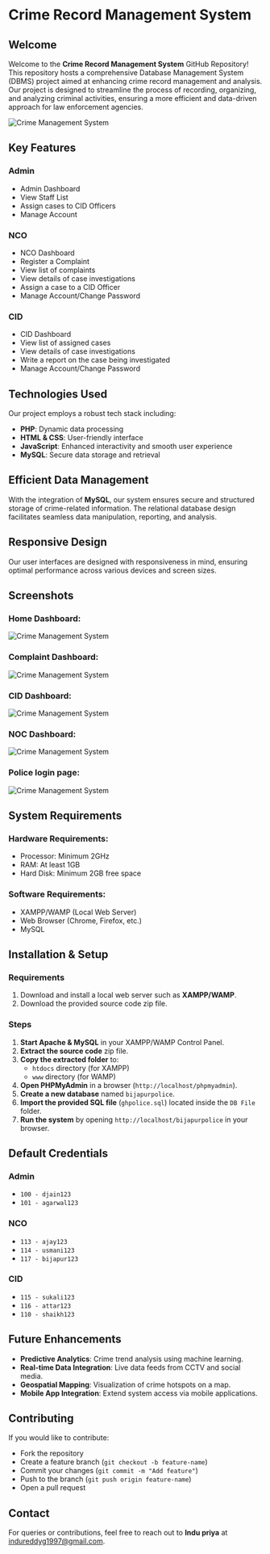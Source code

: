 # Crime Record Management System

## Welcome
Welcome to the **Crime Record Management System** GitHub Repository! This repository hosts a comprehensive Database Management System (DBMS) project aimed at enhancing crime record management and analysis. Our project is designed to streamline the process of recording, organizing, and analyzing criminal activities, ensuring a more efficient and data-driven approach for law enforcement agencies.

![Crime Management System](outputmedia/Picture1.jpg)

## Key Features
### Admin
- Admin Dashboard
- View Staff List
- Assign cases to CID Officers
- Manage Account

### NCO
- NCO Dashboard
- Register a Complaint
- View list of complaints
- View details of case investigations
- Assign a case to a CID Officer
- Manage Account/Change Password

### CID
- CID Dashboard
- View list of assigned cases
- View details of case investigations
- Write a report on the case being investigated
- Manage Account/Change Password

## Technologies Used
Our project employs a robust tech stack including:
- **PHP**: Dynamic data processing
- **HTML & CSS**: User-friendly interface
- **JavaScript**: Enhanced interactivity and smooth user experience
- **MySQL**: Secure data storage and retrieval

## Efficient Data Management
With the integration of **MySQL**, our system ensures secure and structured storage of crime-related information. The relational database design facilitates seamless data manipulation, reporting, and analysis.

## Responsive Design
Our user interfaces are designed with responsiveness in mind, ensuring optimal performance across various devices and screen sizes.

## Screenshots
### Home Dashboard:
![Crime Management System](outputmedia/Picture1.jpg)

### Complaint Dashboard:
![Crime Management System](outputmedia/Picture2.jpg)

### CID Dashboard:
![Crime Management System](outputmedia/Picture3.jpg)

### NOC Dashboard:
![Crime Management System](outputmedia/Picture4.jpg)

### Police login page:
![Crime Management System](outputmedia/Picture5.jpg)

## System Requirements
### Hardware Requirements:
- Processor: Minimum 2GHz
- RAM: At least 1GB
- Hard Disk: Minimum 2GB free space

### Software Requirements:
- XAMPP/WAMP (Local Web Server)
- Web Browser (Chrome, Firefox, etc.)
- MySQL

## Installation & Setup
### Requirements
1. Download and install a local web server such as **XAMPP/WAMP**.
2. Download the provided source code zip file.

### Steps
1. **Start Apache & MySQL** in your XAMPP/WAMP Control Panel.
2. **Extract the source code** zip file.
3. **Copy the extracted folder** to:
   - `htdocs` directory (for XAMPP)
   - `www` directory (for WAMP)
4. **Open PHPMyAdmin** in a browser (`http://localhost/phpmyadmin`).
5. **Create a new database** named `bijapurpolice`.
6. **Import the provided SQL file** (`ghpolice.sql`) located inside the `DB File` folder.
7. **Run the system** by opening `http://localhost/bijapurpolice` in your browser.

## Default Credentials
### Admin
- `100 - djain123`
- `101 - agarwal123`

### NCO
- `113 - ajay123`
- `114 - usmani123`
- `117 - bijapur123`

### CID
- `115 - sukali123`
- `116 - attar123`
- `110 - shaikh123`

## Future Enhancements
- **Predictive Analytics**: Crime trend analysis using machine learning.
- **Real-time Data Integration**: Live data feeds from CCTV and social media.
- **Geospatial Mapping**: Visualization of crime hotspots on a map.
- **Mobile App Integration**: Extend system access via mobile applications.

## Contributing
If you would like to contribute:
- Fork the repository
- Create a feature branch (`git checkout -b feature-name`)
- Commit your changes (`git commit -m "Add feature"`)
- Push to the branch (`git push origin feature-name`)
- Open a pull request

## Contact
For queries or contributions, feel free to reach out to **Indu priya** at indureddyg1997@gmail.com.

